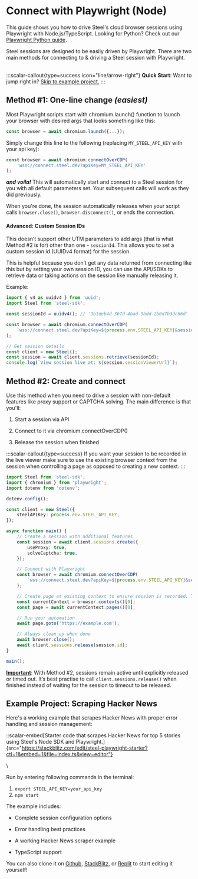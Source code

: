 # Connect with Playwright (Node)

This guide shows you how to drive Steel's cloud browser sessions using Playwright with Node.js/TypeScript. Looking for Python? Check out our [Playwright Python guide](/guides/connect-with-playwright-python).

Steel sessions are designed to be easily driven by Playwright. There are two main methods for connecting to & driving a Steel session with Playwright.

\
:::scalar-callout{type=success icon="line/arrow-right"}
**Quick Start**: Want to jump right in? [Skip to example project.](#example-project-scraping-hacker-news)
:::

## Method #1: One-line change _(easiest)_
Most Playwright scripts start with chromium.launch() function to launch your browser with desired args that looks something like this:

```typescript
const browser = await chromium.launch({...});
```

Simply change this line to the following (replacing `MY_STEEL_API_KEY` with your api key):

```typescript
const browser = await chromium.connectOverCDP(
    'wss://connect.steel.dev?apiKey=MY_STEEL_API_KEY'
);
```

**_and voila!_** This will automatically start and connect to a Steel session for you with all default parameters set. Your subsequent calls will work as they did previously.

When you're done, the session automatically releases when your script calls `browser.close()`, `browser.disconnect()`, or ends the connection.

#### Advanced: Custom Session IDs
This doesn’t support other UTM parameters to add args (that is what Method #2 is for) other than one - `sessionId`. This allows you to set a custom session id (UUIDv4 format) for the session.

This is helpful because you don’t get any data returned from connecting like this but by setting your own session ID, you can use the API/SDKs to retrieve data or taking actions on the session like manually releasing it.

Example:

```typescript
import { v4 as uuidv4 } from 'uuid';
import Steel from 'steel-sdk';

const sessionId = uuidv4(); // '9b1deb4d-3b7d-4bad-9bdd-2b0d7b3dcb6d'

const browser = await chromium.connectOverCDP(
    `wss://connect.steel.dev?apiKey=${process.env.STEEL_API_KEY}&sessionId=${sessionId}`
);

// Get session details
const client = new Steel();
const session = await client.sessions.retrieve(sessionId);
console.log(`View session live at: ${session.sessionViewerUrl}`);
```

## Method #2: Create and connect
Use this method when you need to drive a session with non-default features like proxy support or CAPTCHA solving. The main difference is that you'll:

1. Start a session via API

2. Connect to it via chromium.connectOverCDP()

3. Release the session when finished

:::scalar-callout{type=success}
If you want your session to be recorded in the live viewer make sure to use the existing browser context from the session when controlling a page as opposed to creating a new context.
:::

```typescript
import Steel from 'steel-sdk';
import { chromium } from 'playwright';
import dotenv from 'dotenv';

dotenv.config();

const client = new Steel({
    steelAPIKey: process.env.STEEL_API_KEY,
});

async function main() {
    // Create a session with additional features
    const session = await client.sessions.create({
        useProxy: true,
        solveCaptcha: true,
    });

    // Connect with Playwright
    const browser = await chromium.connectOverCDP(
        `wss://connect.steel.dev?apiKey=${process.env.STEEL_API_KEY}&sessionId=${session.id}`
    );

    // Create page at existing context to ensure session is recorded. This is crucial!
    const currentContext = browser.contexts()[0];
    const page = await currentContext.pages()[0];

    // Run your automation
    await page.goto('https://example.com');

    // Always clean up when done
    await browser.close();
    await client.sessions.release(session.id);
}

main();
```

**<u>Important</u>**: With Method #2, sessions remain active until explicitly released or timed out. It’s best practise to call `client.sessions.release()` when finished instead of waiting for the session to timeout to be released.

## Example Project: Scraping Hacker News
Here's a working example that scrapes Hacker News with proper error handling and session management:

::scalar-embed[Starter code that scrapes Hacker News for top 5 stories using Steel's Node SDK and Playwright.]{src="https://stackblitz.com/edit/steel-playwright-starter?ctl=1&embed=1&file=index.ts&view=editor"}

\

Run by entering following commands in the terminal:

1. `export STEEL_API_KEY=your_api_key`
2. `npm start`

The example includes:

- Complete session configuration options

- Error handling best practices

- A working Hacker News scraper example

- TypeScript support

You can also clone it on [Github](https://github.com/steel-dev/steel-cookbook/blob/main/examples/steel-playwright-starter), [StackBlitz](https://stackblitz.com/edit/steel-playwright-starter?file=README.md), or [Replit](https://replit.com/@steel-dev/steel-playwright-starter?v=1) to start editing it yourself!